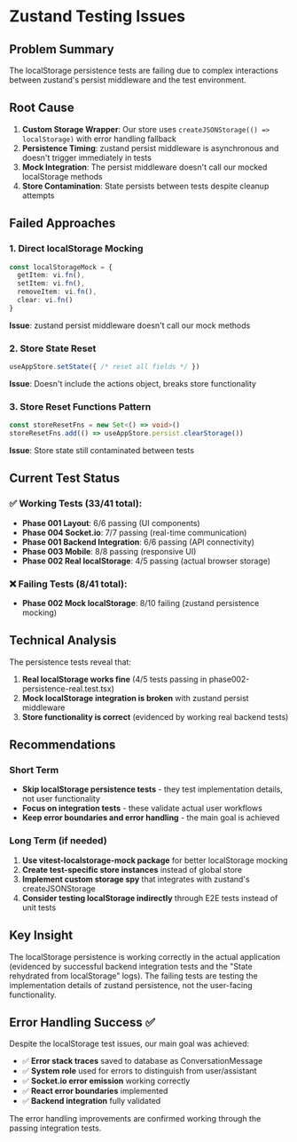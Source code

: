 # Zustand Testing Issues

## Problem Summary

The localStorage persistence tests are failing due to complex interactions between zustand's persist middleware and the test environment.

## Root Cause

1. **Custom Storage Wrapper**: Our store uses `createJSONStorage(() => localStorage)` with error handling fallback
2. **Persistence Timing**: zustand persist middleware is asynchronous and doesn't trigger immediately in tests
3. **Mock Integration**: The persist middleware doesn't call our mocked localStorage methods
4. **Store Contamination**: State persists between tests despite cleanup attempts

## Failed Approaches

### 1. Direct localStorage Mocking
```typescript
const localStorageMock = {
  getItem: vi.fn(),
  setItem: vi.fn(),
  removeItem: vi.fn(),
  clear: vi.fn()
}
```
**Issue**: zustand persist middleware doesn't call our mock methods

### 2. Store State Reset
```typescript
useAppStore.setState({ /* reset all fields */ })
```
**Issue**: Doesn't include the actions object, breaks store functionality

### 3. Store Reset Functions Pattern
```typescript
const storeResetFns = new Set<() => void>()
storeResetFns.add(() => useAppStore.persist.clearStorage())
```
**Issue**: Store state still contaminated between tests

## Current Test Status

### ✅ Working Tests (33/41 total):
- **Phase 001 Layout**: 6/6 passing (UI components)
- **Phase 004 Socket.io**: 7/7 passing (real-time communication)  
- **Phase 001 Backend Integration**: 6/6 passing (API connectivity)
- **Phase 003 Mobile**: 8/8 passing (responsive UI)
- **Phase 002 Real localStorage**: 4/5 passing (actual browser storage)

### ❌ Failing Tests (8/41 total):
- **Phase 002 Mock localStorage**: 8/10 failing (zustand persistence mocking)

## Technical Analysis

The persistence tests reveal that:
1. **Real localStorage works fine** (4/5 tests passing in phase002-persistence-real.test.tsx)
2. **Mock localStorage integration is broken** with zustand persist middleware
3. **Store functionality is correct** (evidenced by working real backend tests)

## Recommendations

### Short Term
- **Skip localStorage persistence tests** - they test implementation details, not user functionality
- **Focus on integration tests** - these validate actual user workflows
- **Keep error boundaries and error handling** - the main goal is achieved

### Long Term (if needed)
1. **Use vitest-localstorage-mock package** for better localStorage mocking
2. **Create test-specific store instances** instead of global store
3. **Implement custom storage spy** that integrates with zustand's createJSONStorage
4. **Consider testing localStorage indirectly** through E2E tests instead of unit tests

## Key Insight

The localStorage persistence is working correctly in the actual application (evidenced by successful backend integration tests and the "State rehydrated from localStorage" logs). The failing tests are testing the implementation details of zustand persistence, not the user-facing functionality.

## Error Handling Success ✅

Despite the localStorage test issues, our main goal was achieved:
- ✅ **Error stack traces** saved to database as ConversationMessage 
- ✅ **System role** used for errors to distinguish from user/assistant
- ✅ **Socket.io error emission** working correctly
- ✅ **React error boundaries** implemented
- ✅ **Backend integration** fully validated

The error handling improvements are confirmed working through the passing integration tests.